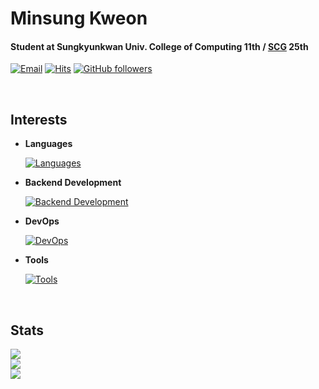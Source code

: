 # Minsung Kweon

#### Student at Sungkyunkwan Univ. College of Computing 11th / [SCG](https://scg.skku.ac.kr/) 25th

[![Email](https://img.shields.io/badge/email-kevin136583@gmail.com-15a3fa?style=flat)](https://github.com/kweonminsung)
[![Hits](https://hits.seeyoufarm.com/api/count/incr/badge.svg?url=https%3A%2F%2Fgithub.com%2Fkweonminsung%2Fhit-counter&count_bg=%2315A3FA&title_bg=%23555555&icon=&icon_color=%23FFFFFF&title=hits&edge_flat=false)](https://hits.seeyoufarm.com)
[![GitHub followers](https://img.shields.io/github/followers/kweonminsung?label=Follow&style=social)](https://github.com/kweonminsung/?tab=follow)

<br>

## Interests

- **Languages**

  [![Languages](https://skillicons.dev/icons?i=cpp,js,ts,py)](https://github.com/kweonminsung)

- **Backend Development**

  [![Backend Development](https://skillicons.dev/icons?i=nodejs,express,nestjs,fastapi,mysql,redis,mongo&perline=4)](https://github.com/kweonminsung)

- **DevOps**

  [![DevOps](https://skillicons.dev/icons?i=docker,k8s,aws)](https://github.com/kweonminsung)

- **Tools**

  [![Tools](https://skillicons.dev/icons?i=vscode,idea,vim,figma)](https://github.com/kweonminsung)

  <br>

## Stats

<div>
    <img src="https://github-readme-stats.vercel.app/api/top-langs/?username=kweonminsung&layout=compact&langs_count=8&card_width=445"></img>
</div>
<div>
    <img src="https://github-readme-stats.vercel.app/api/wakatime?username=kweonminsung&layout=compact&langs_count=8"></img>
</div>
<div>
    <img src="https://github-readme-stats.vercel.app/api/?username=kweonminsung&show_icons=true"></img>
</div>
